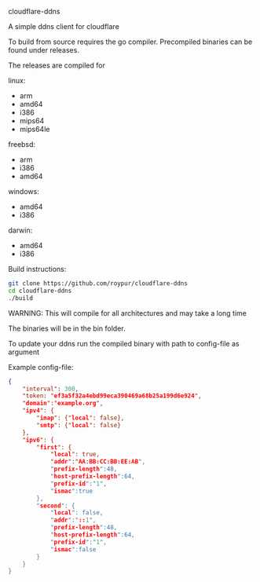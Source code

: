 cloudflare-ddns

A simple ddns client for cloudflare

To build from source requires the go compiler. Precompiled binaries can be found under releases.

The releases are compiled for


linux:

- arm
- amd64
- i386
- mips64
- mips64le

freebsd:

- arm
- i386
- amd64

windows:

- amd64
- i386

darwin:

- amd64
- i386

Build instructions:

```bash
git clone https://github.com/roypur/cloudflare-ddns
cd cloudflare-ddns
./build
```

WARNING: This will compile for all architectures and may take a long time

The binaries will be in the bin folder.

To update your ddns run the compiled binary with path to config-file as argument

Example config-file:
```json
{
    "interval": 300,
    "token: "ef3a5f32a4ebd99eca390469a68b25a199d6e924",
    "domain":"example.org",
    "ipv4": {
        "imap": {"local": false},
        "smtp": {"local": false}
    },
    "ipv6": {
        "first": {
            "local": true,
            "addr":"AA:BB:CC:BB:EE:AB",
            "prefix-length":48,
            "host-prefix-length":64,
            "prefix-id":"1",
            "ismac":true
        },
        "second": {
            "local": false,
            "addr":"::1",
            "prefix-length":48,
            "host-prefix-length":64,
            "prefix-id":"1",
            "ismac":false
        }
    }
}
```
